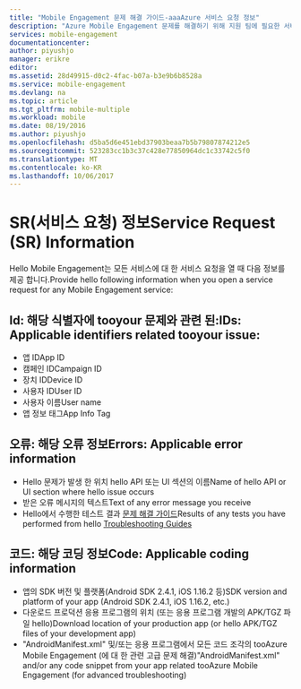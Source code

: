 ```yaml
---
title: "Mobile Engagement 문제 해결 가이드-aaaAzure 서비스 요청 정보"
description: "Azure Mobile Engagement 문제를 해결하기 위해 지원 팀에 필요한 서비스 요청 정보"
services: mobile-engagement
documentationcenter: 
author: piyushjo
manager: erikre
editor: 
ms.assetid: 28d49915-d0c2-4fac-b07a-b3e9b6b8528a
ms.service: mobile-engagement
ms.devlang: na
ms.topic: article
ms.tgt_pltfrm: mobile-multiple
ms.workload: mobile
ms.date: 08/19/2016
ms.author: piyushjo
ms.openlocfilehash: d5ba5d6e451ebd37903beaa7b5b79807874212e5
ms.sourcegitcommit: 523283cc1b3c37c428e77850964dc1c33742c5f0
ms.translationtype: MT
ms.contentlocale: ko-KR
ms.lasthandoff: 10/06/2017
---
```

# <a name="service-request-sr-information"></a><span data-ttu-id="3fe0d-103">SR(서비스 요청) 정보</span><span class="sxs-lookup"><span data-stu-id="3fe0d-103">Service Request (SR) Information</span></span>
<span data-ttu-id="3fe0d-104">Hello Mobile Engagement는 모든 서비스에 대 한 서비스 요청을 열 때 다음 정보를 제공 합니다.</span><span class="sxs-lookup"><span data-stu-id="3fe0d-104">Provide hello following information when you open a service request for any Mobile Engagement service:</span></span>

## <a name="ids-applicable-identifiers-related-tooyour-issue"></a><span data-ttu-id="3fe0d-105">Id: 해당 식별자에 tooyour 문제와 관련 된:</span><span class="sxs-lookup"><span data-stu-id="3fe0d-105">IDs: Applicable identifiers related tooyour issue:</span></span>
* <span data-ttu-id="3fe0d-106">앱 ID</span><span class="sxs-lookup"><span data-stu-id="3fe0d-106">App ID</span></span>
* <span data-ttu-id="3fe0d-107">캠페인 ID</span><span class="sxs-lookup"><span data-stu-id="3fe0d-107">Campaign ID</span></span>
* <span data-ttu-id="3fe0d-108">장치 ID</span><span class="sxs-lookup"><span data-stu-id="3fe0d-108">Device ID</span></span>
* <span data-ttu-id="3fe0d-109">사용자 ID</span><span class="sxs-lookup"><span data-stu-id="3fe0d-109">User ID</span></span>
* <span data-ttu-id="3fe0d-110">사용자 이름</span><span class="sxs-lookup"><span data-stu-id="3fe0d-110">User name</span></span>
* <span data-ttu-id="3fe0d-111">앱 정보 태그</span><span class="sxs-lookup"><span data-stu-id="3fe0d-111">App Info Tag</span></span>

## <a name="errors-applicable-error-information"></a><span data-ttu-id="3fe0d-112">오류: 해당 오류 정보</span><span class="sxs-lookup"><span data-stu-id="3fe0d-112">Errors: Applicable error information</span></span>
* <span data-ttu-id="3fe0d-113">Hello 문제가 발생 한 위치 hello API 또는 UI 섹션의 이름</span><span class="sxs-lookup"><span data-stu-id="3fe0d-113">Name of hello API or UI section where hello issue occurs</span></span>
* <span data-ttu-id="3fe0d-114">받은 오류 메시지의 텍스트</span><span class="sxs-lookup"><span data-stu-id="3fe0d-114">Text of any error message you receive</span></span>
* <span data-ttu-id="3fe0d-115">Hello에서 수행한 테스트 결과 [문제 해결 가이드](http://go.microsoft.com/fwlink/?LinkId=524382)</span><span class="sxs-lookup"><span data-stu-id="3fe0d-115">Results of any tests you have performed from hello [Troubleshooting Guides](http://go.microsoft.com/fwlink/?LinkId=524382)</span></span>

## <a name="code-applicable-coding-information"></a><span data-ttu-id="3fe0d-116">코드: 해당 코딩 정보</span><span class="sxs-lookup"><span data-stu-id="3fe0d-116">Code: Applicable coding information</span></span>
* <span data-ttu-id="3fe0d-117">앱의 SDK 버전 및 플랫폼(Android SDK 2.4.1, iOS 1.16.2 등)</span><span class="sxs-lookup"><span data-stu-id="3fe0d-117">SDK version and platform of your app (Android SDK 2.4.1, iOS 1.16.2, etc.)</span></span>
* <span data-ttu-id="3fe0d-118">다운로드 프로덕션 응용 프로그램의 위치 (또는 응용 프로그램 개발의 APK/TGZ 파일 hello)</span><span class="sxs-lookup"><span data-stu-id="3fe0d-118">Download location of your production app (or hello APK/TGZ files of your development app)</span></span>
* <span data-ttu-id="3fe0d-119">"AndroidManifest.xml" 및/또는 응용 프로그램에서 모든 코드 조각의 tooAzure Mobile Engagement (에 대 한 관련 고급 문제 해결)</span><span class="sxs-lookup"><span data-stu-id="3fe0d-119">"AndroidManifest.xml" and/or any code snippet from your app related tooAzure Mobile Engagement (for advanced troubleshooting)</span></span>

